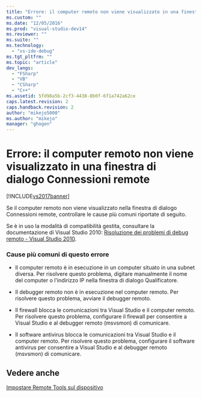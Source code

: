 ```yaml
---
title: "Errore: il computer remoto non viene visualizzato in una finestra di dialogo Connessioni remote | Microsoft Docs"
ms.custom: ""
ms.date: "12/05/2016"
ms.prod: "visual-studio-dev14"
ms.reviewer: ""
ms.suite: ""
ms.technology: 
  - "vs-ide-debug"
ms.tgt_pltfrm: ""
ms.topic: "article"
dev_langs: 
  - "FSharp"
  - "VB"
  - "CSharp"
  - "C++"
ms.assetid: 5fd98a5b-2cf3-4438-8b0f-6f1a742a62ce
caps.latest.revision: 2
caps.handback.revision: 2
author: "mikejo5000"
ms.author: "mikejo"
manager: "ghogen"
---
```

# Errore: il computer remoto non viene visualizzato in una finestra di dialogo Connessioni remote
[!INCLUDE[vs2017banner](../code-quality/includes/vs2017banner.md)]

Se il computer remoto non viene visualizzato nella finestra di dialogo Connessioni remote, controllare le cause più comuni riportate di seguito.  
  
 Se è in uso la modalità di compatibilità gestita, consultare la documentazione di Visual Studio 2010: [Risoluzione dei problemi di debug remoto \- Visual Studio 2010](https://msdn.microsoft.com/en-us/library/2ys11ead\(v=vs.100\).aspx).  
  
### Cause più comuni di questo errore  
  
-   Il computer remoto è in esecuzione in un computer situato in una subnet diversa. Per risolvere questo problema, digitare manualmente il nome del computer o l'indirizzo IP nella finestra di dialogo Qualificatore.  
  
-   Il debugger remoto non è in esecuzione nel computer remoto. Per risolvere questo problema, avviare il debugger remoto.  
  
-   Il firewall blocca le comunicazioni tra Visual Studio e il computer remoto. Per risolvere questo problema, configurare il firewall per consentire a Visual Studio e al debugger remoto \(msvsmon\) di comunicare.  
  
-   Il software antivirus blocca le comunicazioni tra Visual Studio e il computer remoto. Per risolvere questo problema, configurare il software antivirus per consentire a Visual Studio e al debugger remoto \(msvsmon\) di comunicare.  
  
## Vedere anche  
 [Impostare Remote Tools sul dispositivo](../Topic/Set%20Up%20the%20Remote%20Tools%20on%20the%20Device.md)